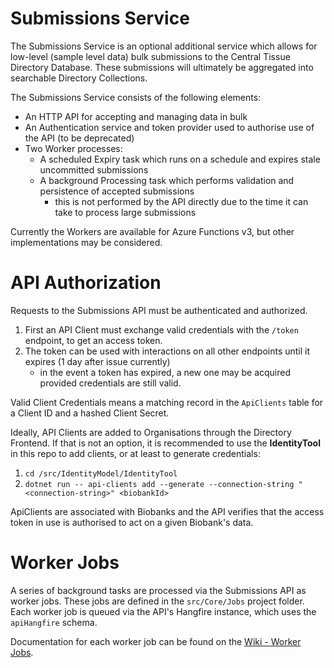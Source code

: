 # Submissions Service

The Submissions Service is an optional additional service which allows for low-level (sample level data) bulk submissions to the Central Tissue Directory Database. These submissions will ultimately be aggregated into searchable Directory Collections.

The Submissions Service consists of the following elements:

- An HTTP API for accepting and managing data in bulk
- An Authentication service and token provider used to authorise use of the API (to be deprecated)
- Two Worker processes:
    - A scheduled Expiry task which runs on a schedule and expires stale uncommitted submissions
    - A background Processing task which performs validation and persistence of accepted submissions
        - this is not performed by the API directly due to the time it can take to process large submissions

Currently the Workers are available for Azure Functions v3, but other implementations may be considered.

# API Authorization

Requests to the Submissions API must be authenticated and authorized.

1. First an API Client must exchange valid credentials with the `/token` endpoint, to get an access token.
1. The token can be used with interactions on all other endpoints until it expires (1 day after issue currently)
    - in the event a token has expired, a new one may be acquired provided credentials are still valid.

Valid Client Credentials means a matching record in the `ApiClients` table for a Client ID and a hashed Client Secret.

Ideally, API Clients are added to Organisations through the Directory Frontend.
If that is not an option, it is recommended to use the **IdentityTool** in this repo to add clients, or at least to generate credentials:

1. `cd /src/IdentityModel/IdentityTool`
1. `dotnet run -- api-clients add --generate --connection-string "<connection-string>" <biobankId>`

ApiClients are associated with Biobanks and the API verifies that the access token in use is authorised to act on a given Biobank's data.


# Worker Jobs
A series of background tasks are processed via the Submissions API as worker jobs. These jobs are defined in the `src/Core/Jobs` project folder. Each worker job is queued via the API's Hangfire instance, which uses the `apiHangfire` schema.

Documentation for each worker job can be found on the [Wiki - Worker Jobs](https://github.com/biobankinguk/biobankinguk/wiki/Worker-Jobs).
